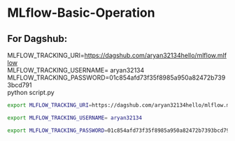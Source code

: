 # MLflow-Basic-Operation


## For Dagshub:

MLFLOW_TRACKING_URI=https://dagshub.com/aryan32134hello/mlflow.mlflow \
MLFLOW_TRACKING_USERNAME= aryan32134 \
MLFLOW_TRACKING_PASSWORD=01c854afd73f35f8985a950a82472b7393bcd791 \
python script.py


```bash 
export MLFLOW_TRACKING_URI=https://dagshub.com/aryan32134hello/mlflow.mlflow

export MLFLOW_TRACKING_USERNAME= aryan32134

export MLFLOW_TRACKING_PASSWORD=01c854afd73f35f8985a950a82472b7393bcd791

```
